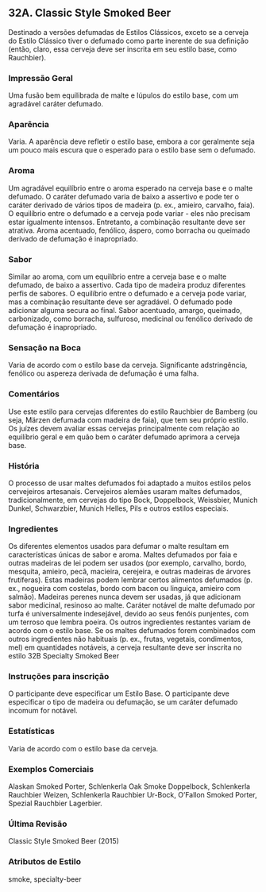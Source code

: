 ## 32A. Classic Style Smoked Beer

Destinado a versões defumadas de Estilos Clássicos, exceto se a cerveja do Estilo Clássico tiver o defumado como parte inerente de sua definição (então, claro, essa cerveja deve ser inscrita em seu estilo base, como Rauchbier).

### Impressão Geral

Uma fusão bem equilibrada de malte e lúpulos do estilo base, com um agradável caráter defumado.

### Aparência

Varia. A aparência deve refletir o estilo base, embora a cor geralmente seja um pouco mais escura que o esperado para o estilo base sem o defumado.

### Aroma

Um agradável equilíbrio entre o aroma esperado na cerveja base e o malte defumado. O caráter defumado varia de baixo a assertivo e pode ter o caráter derivado de vários tipos de madeira (p. ex., amieiro, carvalho, faia). O equilíbrio entre o defumado e a cerveja pode variar - eles não precisam estar igualmente intensos. Entretanto, a combinação resultante deve ser atrativa. Aroma acentuado, fenólico, áspero, como borracha ou queimado derivado de defumação é inapropriado.

### Sabor

Similar ao aroma, com um equilíbrio entre a cerveja base e o malte defumado, de baixo a assertivo. Cada tipo de madeira produz diferentes perfis de sabores. O equilíbrio entre o defumado e a cerveja pode variar, mas a combinação resultante deve ser agradável. O defumado pode adicionar alguma secura ao final. Sabor acentuado, amargo, queimado, carbonizado, como borracha, sulfuroso, medicinal ou fenólico derivado de defumação é inapropriado.

### Sensação na Boca

Varia de acordo com o estilo base da cerveja. Significante adstringência, fenólico ou aspereza derivada de defumação é uma falha.

### Comentários

Use este estilo para cervejas diferentes do estilo Rauchbier de Bamberg (ou seja, Märzen defumada com madeira de faia), que tem seu próprio estilo. Os juízes devem avaliar essas cervejas principalmente com relação ao equilíbrio geral e em quão bem o caráter defumado aprimora a cerveja base.

### História

O processo de usar maltes defumados foi adaptado a muitos estilos pelos cervejeiros artesanais. Cervejeiros alemães usaram maltes defumados, tradicionalmente, em cervejas do tipo Bock, Doppelbock, Weissbier, Munich Dunkel, Schwarzbier, Munich Helles, Pils e outros estilos especiais.

### Ingredientes

Os diferentes elementos usados para defumar o malte resultam em características únicas de sabor e aroma. Maltes defumados por faia e outras madeiras de lei podem ser usados (por exemplo, carvalho, bordo, mesquita, amieiro, pecã, macieira, cerejeira, e outras madeiras de árvores frutíferas). Estas madeiras podem lembrar certos alimentos defumados (p. ex., nogueira com costelas, bordo com bacon ou linguiça, amieiro com salmão). Madeiras perenes nunca devem ser usadas, já que adicionam sabor medicinal, resinoso ao malte. Caráter notável de malte defumado por turfa é universalmente indesejável, devido ao seus fenóis punjentes, com um terroso que lembra poeira. Os outros ingredientes restantes variam de acordo com o estilo base. Se os maltes defumados forem combinados com outros ingredientes não habituais (p. ex., frutas, vegetais, condimentos, mel) em quantidades notáveis, a cerveja resultante deve ser inscrita no estilo 32B Specialty Smoked Beer

### Instruções para inscrição

O participante deve especificar um Estilo Base. O participante deve especificar o tipo de madeira ou defumação, se um caráter defumado incomum for notável.

### Estatísticas

Varia de acordo com o estilo base da cerveja.

### Exemplos Comerciais

Alaskan Smoked Porter, Schlenkerla Oak Smoke Doppelbock, Schlenkerla Rauchbier Weizen, Schlenkerla Rauchbier Ur-Bock, O’Fallon Smoked Porter, Spezial Rauchbier Lagerbier.

### Última Revisão

Classic Style Smoked Beer (2015)

### Atributos de Estilo

smoke, specialty-beer
